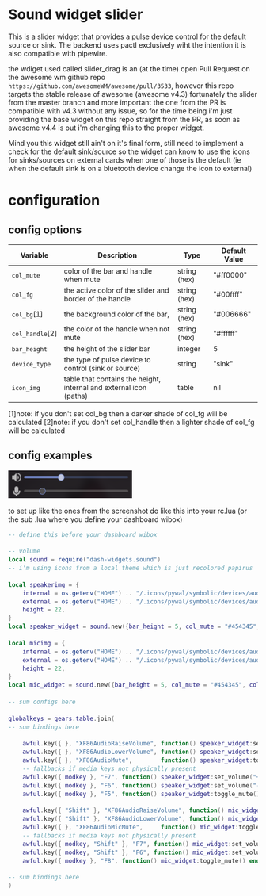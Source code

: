 # Sound widget slider

This is a slider widget that provides a pulse device control for the default source or sink.
The backend uses pactl exclusively wiht the intention it is also compatible with pipewire.

the wdiget used called slider_drag is an (at the time) open Pull Request on the awesome wm github
repo `https://github.com/awesomeWM/awesome/pull/3533`, however this repo targets the stable release
of awesome (awesome v4.3) fortunately the slider from the master branch and more important the one
from the PR is compatible with v4.3 without any issue, so for the time being i'm just providing the
base widget on this repo straight from the PR, as soon as awesome v4.4 is out i'm changing this to
the proper widget.

Mind you this widget still ain't on it's final form, still need to implement a check for the default
sink/source so the widget can know to use the icons for sinks/sources on external cards when one of
those is the default (ie when the default sink is on a bluetooth device change the icon to external)

# configuration

## config options

| Variable        | Description                                                        | Type         | Default Value |
| ---             | ---                                                                | ------       | ------        |
| `col_mute`      | color of the bar and handle when mute                              | string (hex) | "#ff0000"     |
| `col_fg`        | the active color of the slider and border of the handle            | string (hex) | "#00ffff"     |
| `col_bg`[1]     | the background color of the bar,                                   | string (hex) | "#006666"     |
| `col_handle`[2] | the color of the handle when not mute                              | string (hex) | "#ffffff"     |
| `bar_height`    | the height of the slider bar                                       | integer      | 5             |
| `device_type`   | the type of pulse device to control (sink or source)               | string       | "sink"        |
| `icon_img`      | table that contains the height, internal and external icon (paths) | table        | nil           |

[1]note: if you don't set col_bg then a darker shade of col_fg will be calculated
[2]note: if you don't set col_handle then a lighter shade of col_fg will be calculated

## config examples

<img src="../sliders.png">

to set up like the ones from the screenshot do like this into your rc.lua (or the sub .lua where you
define your dashboard wibox)

```lua
-- define this before your dashboard wibox

-- volume
local sound = require("dash-widgets.sound")
-- i'm using icons from a local theme which is just recolored papirus

local speakerimg = {
    internal = os.getenv("HOME") .. "/.icons/pywal/symbolic/devices/audio-speakers-symbolic.svg",
    external = os.getenv("HOME") .. "/.icons/pywal/symbolic/devices/audio-headphones-symbolic.svg",
    height = 22,
}
local speaker_widget = sound.new({bar_height = 5, col_mute = "#454345", col_fg = "#697EC2", icon_paths = speakerimg})

local micimg = {
    internal = os.getenv("HOME") .. "/.icons/pywal/symbolic/devices/audio-input-microphone-symbolic.svg",
    external = os.getenv("HOME") .. "/.icons/pywal/symbolic/devices/audio-input-microphone-symbolic.svg",
    height = 22,
}
local mic_widget = sound.new({bar_height = 5, col_mute = "#454345", col_fg = "#697EC2", device_type = "source", icon_paths = micimg})

-- sum configs here

globalkeys = gears.table.join(
-- sum bindings here

    awful.key({ }, "XF86AudioRaiseVolume", function() speaker_widget:set_volume("+5") end),
    awful.key({ }, "XF86AudioLowerVolume", function() speaker_widget:set_volume("-5") end),
    awful.key({ }, "XF86AudioMute",        function() speaker_widget:toggle_mute() end),
    -- fallbacks if media keys not physically present
    awful.key({ modkey }, "F7", function() speaker_widget:set_volume("+5") end, {description = "Raise Audio Volume", group = "volume"}),
    awful.key({ modkey }, "F6", function() speaker_widget:set_volume("-5") end, {description = "Lower Audio Volume", group = "volume"}),
    awful.key({ modkey }, "F5", function() speaker_widget:toggle_mute() end, {description = "Mute Audio", group = "volume"}),

    awful.key({ "Shift" }, "XF86AudioRaiseVolume", function() mic_widget:set_volume("+5") end),
    awful.key({ "Shift" }, "XF86AudioLowerVolume", function() mic_widget:set_volume("-5") end),
    awful.key({ }, "XF86AudioMicMute",     function() mic_widget:toggle_mute() end),
    -- fallbacks if media keys not physically present
    awful.key({ modkey, "Shift" }, "F7", function() mic_widget:set_volume("+5") end, {description = "Raise Microphone Volume", group = "volume"}),
    awful.key({ modkey, "Shift" }, "F6", function() mic_widget:set_volume("-5") end, {description = "Lower Microphone Volume", group = "volume"}),
    awful.key({ modkey }, "F8", function() mic_widget:toggle_mute() end, {description = "Mute Microphone", group = "volume"}),

-- sum bindings here
)
```
